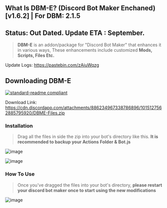 ## What Is DBM-E? (Discord Bot Maker Enchaned) [v1.6.2] | For DBM: __2.1.5__
## Status: Out Dated. Update ETA : September.

> **DBM-E** is an addon/package for "Discord Bot Maker" that enhances it in various ways, 
> These enhancements include customized **Mods, Scripts, Files Etc.**

Update Logs: https://pastebin.com/zAiuWqzg

## Downloading DBM-E
[![standard-readme compliant](https://img.shields.io/badge/Get/Download-DBME-blueviolet.svg?style=flat-square)](https://cdn.discordapp.com/attachments/886234967338786896/1015127562885795920/DBME-Files.zip)

Download Link: https://cdn.discordapp.com/attachments/886234967338786896/1015127562885795920/DBME-Files.zip

### Installation

> Drag all the files in side the zip into your bot's directory like this. **It is recommended to backup your Actions Folder & Bot.js**

![image](https://cdn.discordapp.com/attachments/916317602685546506/1011289457611251802/unknown.png)

![image](https://cdn.discordapp.com/attachments/916317602685546506/1011290474205675542/unknown.png)

### How To Use

> Once you've dragged the files into your bot's directory, **please restart your discord bot maker once to start using the new modifications**

![image](https://cdn.discordapp.com/attachments/916317602685546506/1011290348485615686/unknown.png)


